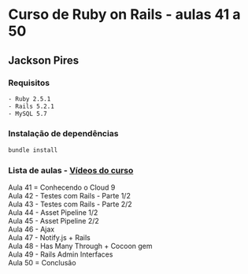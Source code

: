 # Curso de Ruby on Rails - aulas 41 a 50
## Jackson Pires

### Requisitos

```bash
- Ruby 2.5.1  
- Rails 5.2.1  
- MySQL 5.7
```

### Instalação de dependências

```bash
bundle install
```

### Lista de aulas - [Vídeos do curso](https://www.youtube.com/watch?v=ZHPondVB9RQ&list=PLe3LRfCs4go-mkvHRMSXEOG-HDbzesyaP)  

Aula 41 = Conhecendo o Cloud 9  
Aula 42 - Testes com Rails - Parte 1/2  
Aula 43 - Testes com Rails - Parte 2/2  
Aula 44 - Asset Pipeline 1/2  
Aula 45 - Asset Pipeline 2/2  
Aula 46 - Ajax  
Aula 47 - Notify.js + Rails  
Aula 48 - Has Many Through + Cocoon gem  
Aula 49 - Rails Admin Interfaces  
Aula 50 = Conclusão  

